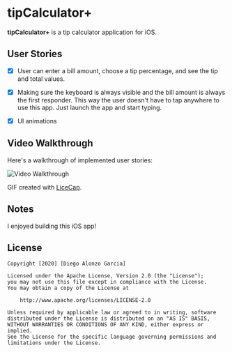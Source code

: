 # tipCalculator+

**tipCalculator+** is a tip calculator application for iOS.


## User Stories


* [x] User can enter a bill amount, choose a tip percentage, and see the tip and total values.
* [x] Making sure the keyboard is always visible and the bill amount is always the first responder. This way the user doesn't have to tap anywhere to use this app. Just launch the app and start typing.
* [x] UI animations



## Video Walkthrough 

Here's a walkthrough of implemented user stories:

<img src='http://g.recordit.co/T1FGpjrQuX.gif' title='Video Walkthrough' width='' alt='Video Walkthrough' />

GIF created with [LiceCap](http://www.cockos.com/licecap/).

## Notes

I enjoyed building this iOS app! 

## License

    Copyright [2020] [Diego Alonzo Garcia]

    Licensed under the Apache License, Version 2.0 (the "License");
    you may not use this file except in compliance with the License.
    You may obtain a copy of the License at

        http://www.apache.org/licenses/LICENSE-2.0

    Unless required by applicable law or agreed to in writing, software
    distributed under the License is distributed on an "AS IS" BASIS,
    WITHOUT WARRANTIES OR CONDITIONS OF ANY KIND, either express or implied.
    See the License for the specific language governing permissions and
    limitations under the License.
